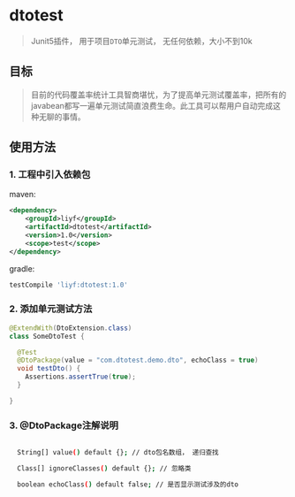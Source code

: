 # dtotest
> Junit5插件， 用于项目`DTO`单元测试， 无任何依赖，大小不到10k
## 目标
>目前的代码覆盖率统计工具智商堪忧，为了提高单元测试覆盖率，把所有的javabean都写一遍单元测试简直浪费生命。此工具可以帮用户自动完成这种无聊的事情。

## 使用方法

### 1. 工程中引入依赖包
maven: 
```xml
<dependency>
	<groupId>liyf</groupId>
	<artifactId>dtotest</artifactId>
	<version>1.0</version>
    <scope>test</scope>
</dependency>
```

gradle:
```groovy
testCompile 'liyf:dtotest:1.0'
```

### 2. 添加单元测试方法
```java
@ExtendWith(DtoExtension.class)
class SomeDtoTest {

  @Test
  @DtoPackage(value = "com.dtotest.demo.dto", echoClass = true)
  void testDto() {
    Assertions.assertTrue(true);
  }

}

```

### 3. @DtoPackage注解说明

```bash
 
  String[] value() default {}; // dto包名数组， 递归查找

  Class[] ignoreClasses() default {}; // 忽略类

  boolean echoClass() default false; // 是否显示测试涉及的dto
```